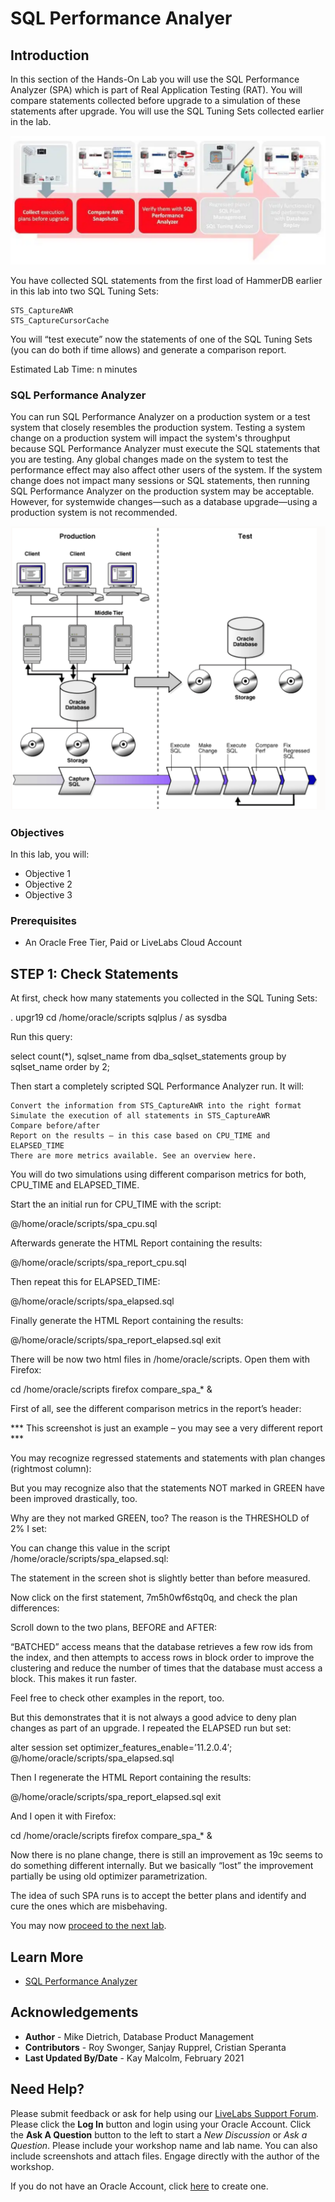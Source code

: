 # SQL Performance Analyer

## Introduction

In this section of the Hands-On Lab you will use the SQL Performance Analyzer (SPA) which is part of Real Application Testing (RAT). You will compare statements collected before upgrade to a simulation of these statements after upgrade. You will use the SQL Tuning Sets collected earlier in the lab.

![](./images/spa.png " ")

You have collected SQL statements from the first load of HammerDB earlier in this lab into two SQL Tuning Sets:

    STS_CaptureAWR
    STS_CaptureCursorCache

You will “test execute” now the statements of one of the SQL Tuning Sets (you can do both if time allows) and generate a comparison report.

Estimated Lab Time: n minutes

### SQL Performance Analyzer
You can run SQL Performance Analyzer on a production system or a test system that closely resembles the production system. Testing a system change on a production system will impact the system's throughput because SQL Performance Analyzer must execute the SQL statements that you are testing. Any global changes made on the system to test the performance effect may also affect other users of the system. If the system change does not impact many sessions or SQL statements, then running SQL Performance Analyzer on the production system may be acceptable. However, for systemwide changes—such as a database upgrade—using a production system is not recommended.

![](./images/spa-2.png " ")


### Objectives

In this lab, you will:
* Objective 1
* Objective 2
* Objective 3

### Prerequisites

* An Oracle Free Tier, Paid or LiveLabs Cloud Account

## **STEP 1**: Check Statements

At first, check how many statements you collected in the SQL Tuning Sets:

. upgr19
cd /home/oracle/scripts
sqlplus / as sysdba

Run this query:

select count(*), sqlset_name from dba_sqlset_statements group by sqlset_name order by 2;

Then start a completely scripted SQL Performance Analyzer run. It will:

    Convert the information from STS_CaptureAWR into the right format
    Simulate the execution of all statements in STS_CaptureAWR
    Compare before/after
    Report on the results – in this case based on CPU_TIME and ELAPSED_TIME
    There are more metrics available. See an overview here.

You will do two simulations using different comparison metrics for both, CPU_TIME and ELAPSED_TIME.

Start the an initial run for CPU_TIME with the script:

@/home/oracle/scripts/spa_cpu.sql

Afterwards generate the HTML Report containing the results:

@/home/oracle/scripts/spa_report_cpu.sql

Then repeat this for ELAPSED_TIME:

@/home/oracle/scripts/spa_elapsed.sql

Finally generate the HTML Report containing the results:

@/home/oracle/scripts/spa_report_elapsed.sql
exit

There will be now two html files in /home/oracle/scripts. Open them with Firefox:

cd /home/oracle/scripts
firefox compare_spa_* &

First of all, see the different comparison metrics in the report’s header:

 

*** This screenshot is just an example – you may see a very different report ***

You may recognize regressed statements and statements with plan changes (rightmost column):

But you may recognize also that the statements NOT marked in GREEN have been improved drastically, too.

Why are they not marked GREEN, too? The reason is the THRESHOLD of 2% I set:

You can change this value in the script /home/oracle/scripts/spa_elapsed.sql:

 

The statement in the screen shot is slightly better than before measured.

Now click on the first statement, 7m5h0wf6stq0q, and check the plan differences:

Scroll down to the two plans, BEFORE and AFTER:

“BATCHED” access means that the database retrieves a few row ids from the index, and then attempts to access rows in block order to improve the clustering and reduce the number of times that the database must access a block. This makes it run faster.

Feel free to check other examples in the report, too.

But this demonstrates that it is not always a good advice to deny plan changes as part of an upgrade. I repeated the ELAPSED run but set:

alter session set optimizer_features_enable=’11.2.0.4′;
@/home/oracle/scripts/spa_elapsed.sql

Then I regenerate the HTML Report containing the results:

@/home/oracle/scripts/spa_report_elapsed.sql
exit

And I open it with Firefox:

cd /home/oracle/scripts
firefox compare_spa_* &

Now there is no plane change, there is still an improvement as 19c seems to do something different internally. But we basically “lost” the improvement partially be using old optimizer parametrization.

The idea of such SPA runs is to accept the better plans and identify and cure the ones which are misbehaving.

You may now [proceed to the next lab](#next).

## Learn More

* [SQL Performance Analyzer](https://docs.oracle.com/en/database/oracle/oracle-database/19/ratug/introduction-to-sql-performance-analyzer.html#GUID-860FC707-B281-4D81-8B43-1E3857194A72)

## Acknowledgements
* **Author** - Mike Dietrich, Database Product Management
* **Contributors** -  Roy Swonger, Sanjay Rupprel, Cristian Speranta
* **Last Updated By/Date** - Kay Malcolm, February 2021

## Need Help?
Please submit feedback or ask for help using our [LiveLabs Support Forum](https://community.oracle.com/tech/developers/categories/livelabsdiscussions). Please click the **Log In** button and login using your Oracle Account. Click the **Ask A Question** button to the left to start a *New Discussion* or *Ask a Question*.  Please include your workshop name and lab name.  You can also include screenshots and attach files.  Engage directly with the author of the workshop.

If you do not have an Oracle Account, click [here](https://profile.oracle.com/myprofile/account/create-account.jspx) to create one.
